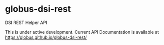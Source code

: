 # globus-dsi-rest
DSI REST Helper API

This is under active development. Current API Documentation is available at https://globus.github.io/globus-dsi-rest/
